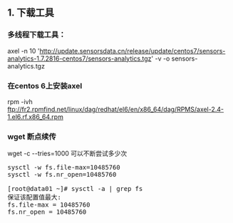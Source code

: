 ## 1. 下载工具
### 多线程下载工具：
axel -n 10 'http://update.sensorsdata.cn/release/update/centos7/sensors-analytics-1.7.2816-centos7/sensors-analytics.tgz' -v -o sensors-analytics.tgz
### 在centos 6上安装axel
rpm -ivh ftp://fr2.rpmfind.net/linux/dag/redhat/el6/en/x86_64/dag/RPMS/axel-2.4-1.el6.rf.x86_64.rpm
### wget 断点续传
wget -c --tries=1000 可以不断尝试多少次



<pre>
sysctl -w fs.file-max=10485760
sysctl -w fs.nr_open=10485760

[root@data01 ~]# sysctl -a | grep fs
保证该配置值最大:
fs.file-max = 10485760
fs.nr_open = 10485760
<pre>





